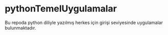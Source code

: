 # pythonTemelUygulamalar
Bu repoda python diliyle yazılmış herkes için girişi seviyesinde uygulamalar bulunmaktadır. 
